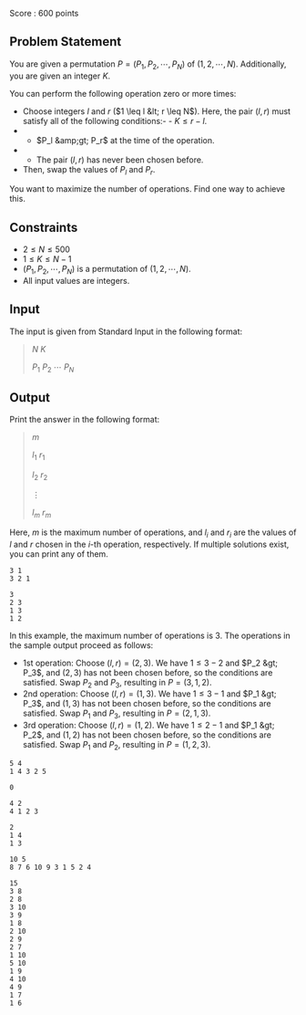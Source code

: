 Score : $600$ points

## Problem Statement

You are given a permutation $P=(P_1,P_2,\cdots,P_N)$ of $(1,2,\cdots,N)$. 
Additionally, you are given an integer $K$.

You can perform the following operation zero or more times:

- Choose integers $l$ and $r$ ($1 \leq l &lt; r \leq N$). Here, the pair $(l,r)$ must satisfy all of the following conditions:-   - $K \leq r-l$.
-   - $P_l &amp;gt; P_r$ at the time of the operation.
-   - The pair $(l,r)$ has never been chosen before.
- Then, swap the values of $P_l$ and $P_r$.

You want to maximize the number of operations. 
Find one way to achieve this.

## Constraints

- $2 \leq N \leq 500$
- $1 \leq K \leq N-1$
- $(P_1,P_2,\cdots,P_N)$ is a permutation of $(1,2,\cdots,N)$.
- All input values are integers.

## Input

The input is given from Standard Input in the following format:

> $N$ $K$
> 
> $P_1$ $P_2$ $\cdots$ $P_N$

## Output

Print the answer in the following format:

> $m$
> 
> $l_1$ $r_1$
> 
> $l_2$ $r_2$
> 
> $\vdots$
> 
> $l_m$ $r_m$

Here, $m$ is the maximum number of operations, and $l_i$ and $r_i$ are the values of $l$ and $r$ chosen in the $i$-th operation, respectively.
If multiple solutions exist, you can print any of them.

```input1
3 1
3 2 1
```

```output1
3
2 3
1 3
1 2
```

In this example, the maximum number of operations is $3$.
The operations in the sample output proceed as follows:

- 1st operation: Choose $(l,r)=(2,3)$. We have $1 \leq 3-2$ and $P_2 &gt; P_3$, and $(2,3)$ has not been chosen before, so the conditions are satisfied. Swap $P_2$ and $P_3$, resulting in $P=(3,1,2)$.
- 2nd operation: Choose $(l,r)=(1,3)$. We have $1 \leq 3-1$ and $P_1 &gt; P_3$, and $(1,3)$ has not been chosen before, so the conditions are satisfied. Swap $P_1$ and $P_3$, resulting in $P=(2,1,3)$.
- 3rd operation: Choose $(l,r)=(1,2)$. We have $1 \leq 2-1$ and $P_1 &gt; P_2$, and $(1,2)$ has not been chosen before, so the conditions are satisfied. Swap $P_1$ and $P_2$, resulting in $P=(1,2,3)$.

```input2
5 4
1 4 3 2 5
```

```output2
0
```

```input3
4 2
4 1 2 3
```

```output3
2
1 4
1 3
```

```input4
10 5
8 7 6 10 9 3 1 5 2 4
```

```output4
15
3 8
2 8
3 10
3 9
1 8
2 10
2 9
2 7
1 10
5 10
1 9
4 10
4 9
1 7
1 6
```